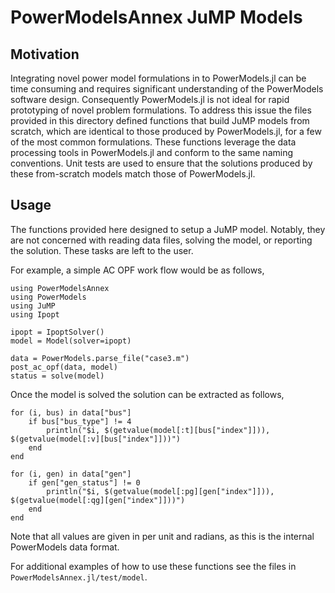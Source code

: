 # PowerModelsAnnex JuMP Models

## Motivation

Integrating novel power model formulations in to PowerModels.jl can be time consuming and requires 
significant understanding of the PowerModels software design.  Consequently PowerModels.jl is not 
ideal for rapid prototyping of novel problem formulations.  To address this issue the files 
provided in this directory defined functions that build JuMP models from scratch, which are identical to those produced by 
PowerModels.jl, for a few of the most common formulations.  These functions leverage the 
data processing tools in PowerModels.jl and conform to the same naming conventions. 
Unit tests are used to ensure that the solutions produced by these from-scratch models match those of 
PowerModels.jl.


## Usage

The functions provided here designed to setup a JuMP model.  Notably, they are not concerned with
reading data files, solving the model, or reporting the solution.  These tasks are left to the user.

For example, a simple AC OPF work flow would be as follows,
```
using PowerModelsAnnex
using PowerModels
using JuMP
using Ipopt

ipopt = IpoptSolver()
model = Model(solver=ipopt)

data = PowerModels.parse_file("case3.m")
post_ac_opf(data, model)
status = solve(model)
```

Once the model is solved the solution can be extracted as follows,
```
for (i, bus) in data["bus"]
    if bus["bus_type"] != 4
        println("$i, $(getvalue(model[:t][bus["index"]])), $(getvalue(model[:v][bus["index"]]))")
    end
end

for (i, gen) in data["gen"]
    if gen["gen_status"] != 0
        println("$i, $(getvalue(model[:pg][gen["index"]])), $(getvalue(model[:qg][gen["index"]]))")
    end
end
```
Note that all values are given in per unit and radians, as this is the internal PowerModels data format.

For additional examples of how to use these functions see the files in `PowerModelsAnnex.jl/test/model`.

